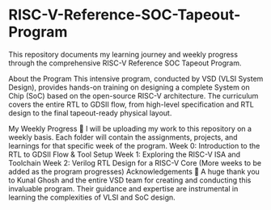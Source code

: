 # RISC-V-Reference-SOC-Tapeout-Program

This repository documents my learning journey and weekly progress through the comprehensive RISC-V Reference SOC Tapeout Program.

About the Program
This intensive program, conducted by VSD (VLSI System Design), provides hands-on training on designing a complete System on Chip (SoC) based on the open-source RISC-V architecture. The curriculum covers the entire RTL to GDSII flow, from high-level specification and RTL design to the final tapeout-ready physical layout.

My Weekly Progress 🚀
I will be uploading my work to this repository on a weekly basis. Each folder will contain the assignments, projects, and learnings for that specific week of the program.
Week 0: Introduction to the RTL to GDSII Flow & Tool Setup
Week 1: Exploring the RISC-V ISA and Toolchain
Week 2: Verilog RTL Design for a RISC-V Core
(More weeks to be added as the program progresses)
Acknowledgements 🙏
A huge thank you to Kunal Ghosh and the entire VSD team for creating and conducting this invaluable program. Their guidance and expertise are instrumental in learning the complexities of VLSI and SoC design.
